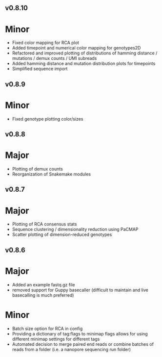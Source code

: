 ## v0.8.10
# Minor
 - Fixed color mapping for RCA plot
 - Added timepoint and numerical color mapping for genotypes2D
 - Refactored and improved plotting of distributions of hamming distance / mutations / demux counts / UMI subreads
 - Added hamming distance and mutation distribution plots for timepoints
 - Simplified sequence import

## v0.8.9
# Minor
 - Fixed genotype plotting color/sizes

## v0.8.8
# Major
 - Plotting of demux counts
 - Reorganization of Snakemake modules

## v0.8.7
# Major
- Plotting of RCA consensus stats
- Sequence clustering / dimensionality reduction using PaCMAP
- Scatter plotting of dimension-reduced genotypes

## v0.8.6
# Major
- Added an example fastq.gz file
- removed support for Guppy basecaller (difficult to maintain and live basecalling is much preferred)
# Minor
- Batch size option for RCA in config
- Providing a dictionary of tag:flags to minimap flags allows for using different minimap settings for different tags
- Automated decision to merge paired end reads or combine batches of reads from a folder (i.e. a nanopore sequencing run folder)